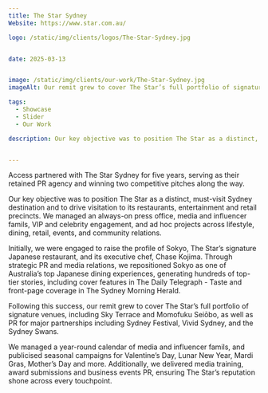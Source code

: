 ```yaml
---
title: The Star Sydney
Website: https://www.star.com.au/

logo: /static/img/clients/logos/The-Star-Sydney.jpg


date: 2025-03-13


image: /static/img/clients/our-work/The-Star-Sydney.jpg
imageAlt: Our remit grew to cover The Star’s full portfolio of signature venues, including Sky Terrace and Momofuku Seiōbo, as well as PR for major partnerships including Sydney Festival, Vivid Sydney, and the Sydney Swans.

tags:
  - Showcase
  - Slider
  - Our Work

description: Our key objective was to position The Star as a distinct, must-visit Sydney destination and to drive visitation to its restaurants, entertainment and retail precincts. We managed an always-on press office, media and influencer famils, VIP and celebrity engagement, and ad hoc projects across lifestyle, dining, retail, events, and community relations.


---
```

Access partnered with The Star Sydney for five years, serving as their retained PR agency and winning two competitive pitches along the way. 

Our key objective was to position The Star as a distinct, must-visit Sydney destination and to drive visitation to its restaurants, entertainment and retail precincts. We managed an always-on press office, media and influencer famils, VIP and celebrity engagement, and ad hoc projects across lifestyle, dining, retail, events, and community relations.

Initially, we were engaged to raise the profile of Sokyo, The Star’s signature Japanese restaurant, and its executive chef, Chase Kojima. Through strategic PR and media relations, we repositioned Sokyo as one of Australia’s top Japanese dining experiences, generating hundreds of top-tier stories, including cover features in The Daily Telegraph - Taste and front-page coverage in The Sydney Morning Herald.

Following this success, our remit grew to cover The Star’s full portfolio of signature venues, including Sky Terrace and Momofuku Seiōbo, as well as PR for major partnerships including Sydney Festival, Vivid Sydney, and the Sydney Swans.

We managed a year-round calendar of media and influencer famils, and publicised seasonal campaigns for Valentine’s Day, Lunar New Year, Mardi Gras, Mother’s Day and more. Additionally, we delivered media training, award submissions and business events PR, ensuring The Star’s reputation shone across every touchpoint.



